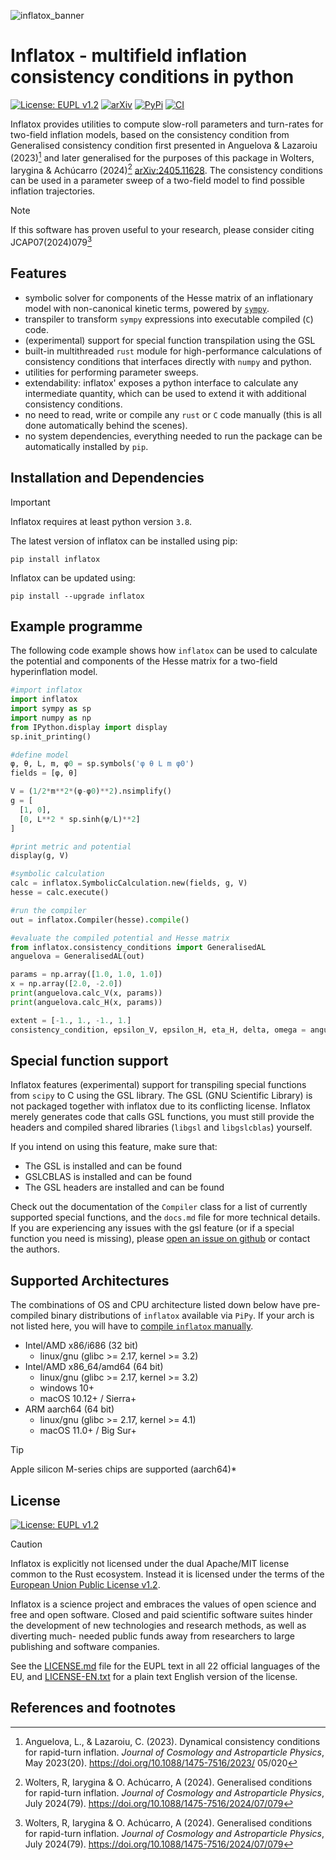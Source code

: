 ![inflatox_banner](https://raw.githubusercontent.com/smups/inflatox/dev/logos/banner.png)
# Inflatox - multifield inflation consistency conditions in python
[![License: EUPL v1.2](https://img.shields.io/badge/License-EUPLv1.2-blue.svg)](https://joinup.ec.europa.eu/collection/eupl/eupl-text-eupl-12)
[![arXiv](https://img.shields.io/badge/arXiv-2405.11628-b31b1b.svg)](https://arxiv.org/abs/2405.11628)
[![PyPi](https://img.shields.io/pypi/v/inflatox)](https://pypi.org/project/inflatox)
[![CI](https://github.com/smups/inflatox/actions/workflows/CI.yml/badge.svg)](https://github.com/smups/inflatox/actions/workflows/CI.yml)

Inflatox provides utilities to compute slow-roll parameters and turn-rates for
two-field inflation models, based on the consistency condition from Generalised consistency condition
first presented in Anguelova & Lazaroiu (2023)[^1] and later generalised for the purposes of this package
in Wolters, Iarygina & Achúcarro (2024)[^3] [arXiv:2405.11628](https://arxiv.org/abs/2405.11628).
The consistency conditions can be used in a parameter sweep of a two-field model to find
possible inflation trajectories.

> [!NOTE]
> If this software has proven useful to your research, please consider citing
JCAP07(2024)079[^3]

## Features
- symbolic solver for components of the Hesse matrix of an inflationary model
  with non-canonical kinetic terms, powered by [`sympy`](https://www.sympy.org).
- transpiler to transform `sympy` expressions into executable compiled (`C`) code.
- (experimental) support for special function transpilation using the GSL
- built-in multithreaded `rust` module for high-performance calculations of
  consistency conditions that interfaces directly with `numpy` and python.
- utilities for performing parameter sweeps.
- extendability: inflatox' exposes a python interface to calculate any intermediate
  quantity, which can be used to extend it with additional consistency conditions.
- no need to read, write or compile any `rust` or `C` code manually
  (this is all done automatically behind the scenes).
- no system dependencies, everything needed to run the package can be automatically
  installed by `pip`.

## Installation and Dependencies
> [!IMPORTANT]
> Inflatox requires at least python version `3.8`.

The latest version of inflatox can be installed using pip:
```console
pip install inflatox
```
Inflatox can be updated using:
```console
pip install --upgrade inflatox
```

## Example programme
The following code example shows how `inflatox` can be used to calculate the
potential and components of the Hesse matrix for a two-field hyperinflation model.
```python
#import inflatox
import inflatox
import sympy as sp
import numpy as np
from IPython.display import display
sp.init_printing()

#define model
φ, θ, L, m, φ0 = sp.symbols('φ θ L m φ0')
fields = [φ, θ]

V = (1/2*m**2*(φ-φ0)**2).nsimplify()
g = [
  [1, 0],
  [0, L**2 * sp.sinh(φ/L)**2]
]

#print metric and potential
display(g, V)

#symbolic calculation
calc = inflatox.SymbolicCalculation.new(fields, g, V)
hesse = calc.execute()

#run the compiler
out = inflatox.Compiler(hesse).compile()

#evaluate the compiled potential and Hesse matrix
from inflatox.consistency_conditions import GeneralisedAL
anguelova = GeneralisedAL(out)

params = np.array([1.0, 1.0, 1.0])
x = np.array([2.0, -2.0])
print(anguelova.calc_V(x, params))
print(anguelova.calc_H(x, params))

extent = [-1., 1., -1., 1.]
consistency_condition, epsilon_V, epsilon_H, eta_H, delta, omega = anguelova.complete_analysis(params, *extent)
```

## Special function support
Inflatox features (experimental) support for transpiling special functions from `scipy` to C using
the GSL library. The GSL (GNU Scientific Library) is not packaged together with inflatox due to its
conflicting license. Inflatox merely generates code that calls GSL functions, you must still provide
the headers and compiled shared libraries (`libgsl` and `libgslcblas`) yourself.

If you intend on using this feature, make sure that:
- The GSL is installed and can be found
- GSLCBLAS is installed and can be found
- The GSL headers are installed and can be found

Check out the documentation of the `Compiler` class for a list of currently supported special
functions, and the `docs.md` file for more technical details.
If you are experiencing any issues with the gsl feature (or if a special function you need is missing),
please [open an issue on github](https://github.com/smups/inflatox/issues) or contact the authors.

## Supported Architectures
The combinations of OS and CPU architecture listed down below
have pre-compiled binary distributions of `inflatox` available
via `PiPy`. If your arch is not listed here, you will have to
[compile `inflatox` manually](/BUILD.md).
- Intel/AMD x86/i686 (32 bit)
  - linux/gnu (glibc >= 2.17, kernel >= 3.2)
- Intel/AMD x86_64/amd64 (64 bit)
  - linux/gnu (glibc >= 2.17, kernel >= 3.2)
  - windows 10+
  - macOS 10.12+ / Sierra+
- ARM aarch64 (64 bit)
  - linux/gnu (glibc >= 2.17, kernel >= 4.1)
  - macOS 11.0+ / Big Sur+
> [!TIP]
> Apple silicon M-series chips are supported (aarch64)*

## License
[![License: EUPL v1.2](https://img.shields.io/badge/License-EUPLv1.2-blue.svg)](https://joinup.ec.europa.eu/collection/eupl/eupl-text-eupl-12)
>[!CAUTION]
> Inflatox is explicitly not licensed under the dual
> Apache/MIT license common to the Rust ecosystem. Instead it is licensed under
> the terms of the [European Union Public License v1.2](https://joinup.ec.europa.eu/collection/eupl/eupl-text-eupl-12).

Inflatox is a science project and embraces the values of open science and free
and open software. Closed and paid scientific software suites hinder the
development of new technologies and research methods, as well as diverting much-
needed public funds away from researchers to large publishing and software
companies.

See the [LICENSE.md](../LICENSE.md) file for the EUPL text in all 22 official
languages of the EU, and [LICENSE-EN.txt](../LICENSE-EN.txt) for a plain text
English version of the license.

## References and footnotes
[^1]: Anguelova, L., & Lazaroiu, C. (2023). Dynamical consistency conditions for
  rapid-turn inflation. *Journal of Cosmology and Astroparticle Physics*,
  May 2023(20). https://doi.org/10.1088/1475-7516/2023/ 05/020
[^2]: 32-bit windows is no longer considered a tier-1 target by the rust project, and unsupported
  by some of Inflatox's dependencies.
[^3]: Wolters, R, Iarygina & O. Achúcarro, A (2024). Generalised conditions for
  rapid-turn inflation. *Journal of Cosmology and Astroparticle Physics*, July 2024(79).
  https://doi.org/10.1088/1475-7516/2024/07/079
